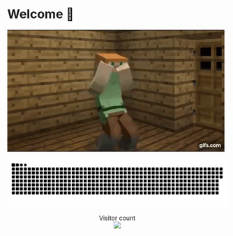 # Welcome :raised_hands:



![](https://github.com/FeziweMelvin/feziwemelvin/blob/main/minecraft-dancing.gif)

<a href=# align="center"><img src="contributions.svg"></a>

<p align="center"> 
  Visitor count<br>
  <img src="https://profile-counter.glitch.me/daweedkob/count.svg" />
</p>
